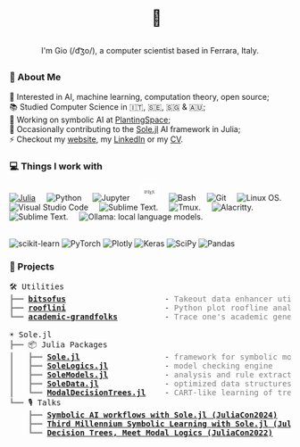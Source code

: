 
<div align="center">
<div id="user-content-toc">
	<ul>
		<summary><h1 style="display: inline-block;">👋</h1></summary>
	</ul>
</div>
I'm Gio (/d͡ʒo/), a computer scientist based in Ferrara, Italy.
</div>
<h2></h2>

### 💫 About Me

🤔 Interested in AI, machine learning, computation theory, open source;
<br>
📚 Studied Computer Science in 🇮🇹, 🇸🇪, 🇸🇬 & 🇦🇺;
<br>
🌱 Working on symbolic AI at <a target="_blank" href="https://planting.space/">PlantingSpace</a>;
<br>
🔭 Occasionally contributing to the <a target="_blank" href="https://github.com/aclai-lab/Sole.jl">Sole.jl</a> AI framework in Julia;
<br>
⚡ Checkout my <a target="_blank" href="https://giopaglia.github.io/">website</a>, my
<a target="_blank" href="https://linkedin.com/in/giovanni.pagliarini/">LinkedIn</a> or my <a target="_blank" href="https://giopaglia.github.io/gio/Giovanni-Pagliarini-CV-en-latest.pdf">CV</a>.


<!-- [![LinkedIn](https://img.shields.io/badge/LinkedIn-%230077B5.svg?logo=linkedin&logoColor=white)](https://linkedin.com/in/giovanni.pagliarini) -->

### 💻 Things I work with

<!-- https://devicon.dev/ & https://github.com/simple-icons/simple-icons -->

<div align="left">
<a target="_blank" href="https://julialang.org/"><img src="https://cdn.jsdelivr.net/gh/devicons/devicon/icons/julia/julia-original.svg" style="width:30px;height:30px;" alt="Julia" title="The Julia programming language is the best language in the world!!!"  /></a>
<!--   <img src="https://cdn.jsdelivr.net/gh/devicons/devicon@latest/icons/julia/julia-original-wordmark.svg" style="width:30px;height:30px;" alt="Julia"  /> -->
<img width="12" />
<img src="https://cdn.jsdelivr.net/gh/devicons/devicon/icons/python/python-original.svg" style="width:30px;height:30px;" alt="Python" title="The Python programming language for fast prototying."  />
<img width="12" />
<img src="https://cdn.jsdelivr.net/gh/devicons/devicon@latest/icons/jupyter/jupyter-original.svg" style="width:30px;height:30px;" alt="Jupyter" title="Jupyter for presenting results and prototyping interactive dashboards."  />
<!-- <img src="https://cdn.jsdelivr.net/gh/devicons/devicon@latest/icons/jupyter/jupyter-original-wordmark.svg" style="width:30px;height:30px;" alt="Jupyter" title="Jupyter for presenting results and prototyping interactive dashboards."  /> -->
<img width="12" />
<!-- <img src="https://cdn.jsdelivr.net/gh/devicons/devicon@latest/icons/latex/latex-original.svg" style="width:30px;height:30px;" alt="LaTeX" title="LaTeX for typesetting elegant reports, whitepapers, and presentations."  />
<img width="12" /> -->
<!-- https://www.svgrepo.com/svg/376333/latex?edit=true -->
<img src="svgrepo/latex-svgrepo-com.svg" style="width:30px;height:30px;" alt="LaTeX" title="LaTeX for typesetting elegant reports, whitepapers, and presentations."  />
<img width="12" />
<img src="https://cdn.simpleicons.org/gnubash/4EAA25" style="width:30px;height:30px;" alt="Bash" title="Bash &amp; Zsh for basic automation." />
<img width="12" />
<!-- <img src="https://github.com/Zsh-art/logo/blob/main/svg/color_vertical_icon.svg" style="width:30px;height:30px;" alt="Zsh" title="Zsh for basic automation." />
<img width="12" /> -->
<img src="https://cdn.simpleicons.org/git/F05032" style="width:30px;height:30px;" alt="Git" title="Git for versioning every bit of textual data: code, notes, holiday plans, etc." />
<img width="12" />
<img src="https://cdn.jsdelivr.net/gh/devicons/devicon/icons/linux/linux-original.svg" style="width:30px;height:30px;" alt="Linux OS."  />
<img width="12" />
<img src="https://cdn.jsdelivr.net/gh/devicons/devicon@latest/icons/vscode/vscode-original.svg" style="width:30px;height:30px;" alt="Visual Studio Code"/>
<img width="12" />
<img src="https://cdn.simpleicons.org/neovim" style="width:30px;height:30px;" alt="Sublime Text."  />
<img width="12" />
<img src="https://cdn.simpleicons.org/tmux" style="width:30px;height:30px;" alt="Tmux."  />
<img width="12" />
<img src="https://cdn.simpleicons.org/alacritty" style="width:30px;height:30px;" alt="Alacritty."  />
<img width="12" />
<img src="https://cdn.simpleicons.org/sublimetext" style="width:30px;height:30px;" alt="Sublime Text."  />
<img width="12" />
<img src="https://cdn.simpleicons.org/ollama" style="width:30px;height:30px;" alt="Ollama: local language models."  />
</div>



<!-- karabiner -->
<!-- cinnamon -->

<br>

<!-- ![Julia](https://img.shields.io/badge/-Julia-9558B2?style=for-the-badge&logo=julia&logoColor=white)
![Python](https://img.shields.io/badge/python-3670A0?style=for-the-badge&logo=python&logoColor=ffdd54)
![Shell](https://img.shields.io/badge/shell_script-%23121011.svg?style=for-the-badge&logo=gnu-bash&logoColor=white)
![Linux](https://img.shields.io/badge/Linux-FCC624?style=for-the-badge&logo=linux&logoColor=black)
 -->

![scikit-learn](https://img.shields.io/badge/scikit--learn-%23F7931E.svg?style=for-the-badge&logo=scikit-learn&logoColor=white)
![PyTorch](https://img.shields.io/badge/PyTorch-%23EE4C2C.svg?style=for-the-badge&logo=PyTorch&logoColor=white)
![Plotly](https://img.shields.io/badge/Plotly-%233F4F75.svg?style=for-the-badge&logo=plotly&logoColor=white)
![Keras](https://img.shields.io/badge/Keras-%23D00000.svg?style=for-the-badge&logo=Keras&logoColor=white)
![SciPy](https://img.shields.io/badge/SciPy-%230C55A5.svg?style=for-the-badge&logo=scipy&logoColor=%white) 
![Pandas](https://img.shields.io/badge/pandas-%23150458.svg?style=for-the-badge&logo=pandas&logoColor=white)
<!-- ![NumPy](https://img.shields.io/badge/numpy-%23013243.svg?style=for-the-badge&logo=numpy&logoColor=white) -->

<!-- 
###

<div align="left">
	<img src="https://cdn.jsdelivr.net/gh/devicons/devicon/icons/linux/linux-original.svg" height="40" alt="linux logo"  />
	<img src="https://cdn.jsdelivr.net/gh/devicons/devicon/icons/numpy/numpy-original.svg" height="40" alt="numpy logo"  />
	<img width="12" />
	<img src="https://cdn.jsdelivr.net/gh/devicons/devicon/icons/tensorflow/tensorflow-original.svg" height="40" alt="tensorflow logo"  />
	<img width="12" />
	<img src="https://cdn.jsdelivr.net/gh/devicons/devicon/icons/pandas/pandas-original.svg" height="40" alt="pandas logo"  />
	<img width="12" />
	<img src="https://cdn.jsdelivr.net/gh/devicons/devicon/icons/pytorch/pytorch-original.svg" height="40" alt="pytorch logo"  />
	<img width="12" />
</div>
 -->
<!-- # 📊 GitHub Stats
![](https://github-readme-stats.vercel.app/api?username=giopaglia&theme=onedark&hide_border=false&include_all_commits=false&count_private=false)<br/>
![](https://github-readme-streak-stats.herokuapp.com/?user=giopaglia&theme=onedark&hide_border=false)<br/>
![](https://github-readme-stats.vercel.app/api/top-langs/?username=giopaglia&theme=onedark&hide_border=false&include_all_commits=false&count_private=false&layout=compact)

###
 -->
<!-- <div align="left">
	<img src="https://streak-stats.demolab.com?user=giopaglia&locale=en&mode=daily&theme=onedark&hide_border=false&border_radius=5" height="150" alt="streak graph"  />
	<img src="https://github-readme-stats.vercel.app/api/top-langs?username=giopaglia&locale=en&hide_title=false&layout=compact&card_width=320&langs_count=5&theme=onedark&hide_border=false" height="150" alt="languages graph"  />
</div>
 -->
<!-- --- -->
<!-- ### 🔝 Top Contributed Repo
<div align="left">
	<img src="https://streak-stats.demolab.com?user=giopaglia&locale=en&mode=daily&theme=onedark&hide_border=false&border_radius=5" height="150" alt="streak graph"  />
	<img src="https://github-contributor-stats.vercel.app/api?username=giopaglia&limit=5&theme=onedark&combine_all_yearly_contributions=true" height="150" alt="languages graph"  />
</div>


[![](https://visitcount.itsvg.in/api?id=giopaglia&icon=6&color=1)](https://visitcount.itsvg.in) -->

<!-- Proudly created with GPRM ( https://gprm.itsvg.in ) -->

### 🚀 Projects

<pre style="font-family:Menlo,'DejaVu Sans Mono',consolas,'Courier New',monospace">🛠️ Utilities
<span style="color: #808080; text-decoration-color: #808080">┣━━ </span><span style="font-weight: bold"><a href="https://github.com/giopaglia/bitsofus">bitsofus</a></span>                     - <span style="color: #808080; text-decoration-color: #808080">Takeout data enhancer utilities</span>
<span style="color: #808080; text-decoration-color: #808080">┣━━ </span><span style="font-weight: bold"><a href="https://github.com/giopaglia/rooflini">rooflini</a></span>                     - <span style="color: #808080; text-decoration-color: #808080">Python plot roofline analyses </span>
<span style="color: #808080; text-decoration-color: #808080">┗━━ </span><span style="font-weight: bold"><a href="https://github.com/giopaglia/academic-grandfolks">academic-grandfolks</a></span>          - <span style="color: #808080; text-decoration-color: #808080">Trace one&#x27;s academic genealogy</span>

☀️ Sole.jl
<span style="color: #808080; text-decoration-color: #808080">┣━━ </span>📦 Julia Packages
<span style="color: #808080; text-decoration-color: #808080">┃   ┣━━ </span><span style="font-weight: bold"><a href="https://github.com/aclai-lab/Sole.jl">Sole.jl</a></span>                  - <span style="color: #808080; text-decoration-color: #808080">framework for symbolic modeling and learning</span>
<span style="color: #808080; text-decoration-color: #808080">┃   ┣━━ </span><span style="font-weight: bold"><a href="https://github.com/aclai-lab/SoleLogics.jl">SoleLogics.jl</a></span>            - <span style="color: #808080; text-decoration-color: #808080">model checking engine</span>
<span style="color: #808080; text-decoration-color: #808080">┃   ┣━━ </span><span style="font-weight: bold"><a href="https://github.com/aclai-lab/SoleModels.jl">SoleModels.jl</a></span>            - <span style="color: #808080; text-decoration-color: #808080">analysis and rule extraction from symbolic models</span>
<span style="color: #808080; text-decoration-color: #808080">┃   ┣━━ </span><span style="font-weight: bold"><a href="https://github.com/aclai-lab/SoleData.jl">SoleData.jl</a></span>              - <span style="color: #808080; text-decoration-color: #808080">optimized data structures for learning symbolic models</span>
<span style="color: #808080; text-decoration-color: #808080">┃   ┗━━ </span><span style="font-weight: bold"><a href="https://github.com/aclai-lab/ModalDecisionTrees.jl">ModalDecisionTrees.jl</a></span>    - <span style="color: #808080; text-decoration-color: #808080">CART-like learning of trees and forests based on modal logic</span>
<span style="color: #808080; text-decoration-color: #808080">┗━━ </span>🎙️ Talks
<span style="color: #808080; text-decoration-color: #808080">    ┣━━ </span><span style="font-weight: bold"><a href="https://www.youtube.com/watch?v=pfejOC_T5cQ">Symbolic AI workflows with Sole.jl (JuliaCon2024)</a></span>
<span style="color: #808080; text-decoration-color: #808080">    ┣━━ </span><span style="font-weight: bold"><a href="https://www.youtube.com/watch?v=HTRhOmQIObg">Third Millennium Symbolic Learning with Sole.jl (JuliaCon2023)</a></span>
<span style="color: #808080; text-decoration-color: #808080">    ┗━━ </span><span style="font-weight: bold"><a href="https://www.youtube.com/watch?v=HTRhOmQIObg">Decision Trees, Meet Modal Logics (JuliaCon2022)</a></span>

</pre>

